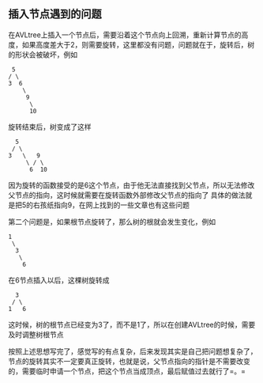 ##   插入节点遇到的问题 ##
在AVLtree上插入一个节点后，需要沿着这个节点向上回溯，重新计算节点的高度，如果高度差大于2，则需要旋转，这里都没有问题，问题就在于，旋转后，树的形状会被破坏，例如

     5
    / \
    3  6
        \
         9
          \
          10

旋转结束后，树变成了这样
    
      5
     / \
    3   \   9
         \ / \
          6  10

因为旋转的函数接受的是6这个节点，由于他无法直接找到父节点，所以无法修改父节点的指向，这时候就需要在旋转函数外部修改父节点的指向了
具体的做法就是把5的右孩纸指向9，在网上找到的一些文章也有这些问题

第二个问题是，如果根节点旋转了，那么树的根就会发生变化，例如

    1
     \
      3
       \
        6

在6节点插入以后，这棵树旋转成

      3
     / \
    1   6

这时候，树的根节点已经变为3了，而不是1了，所以在创建AVLtree的时候，需要及时调整树根节点


按照上述思想写完了，感觉写的有点复杂，后来发现其实是自己把问题想复杂了，节点的旋转其实不一定要真正旋转，也就是说，父节点指向的指针是不需要改变的，需要临时申请一个节点，把这个节点当成顶点，最后赋值过去就行了=。=